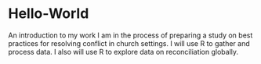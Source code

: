 # Hello-World
An introduction to my work
I am in the process of preparing a study on best practices for resolving conflict in church settings. I will use R to gather and process data. I also will use R to explore data on reconciliation globally.
